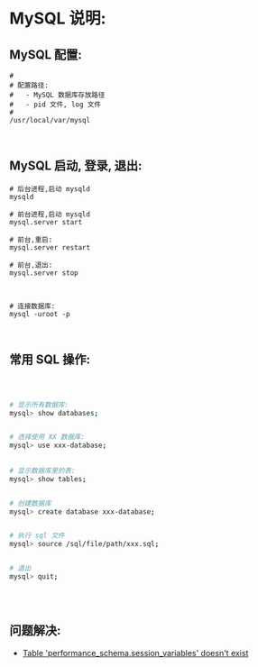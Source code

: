 

# MySQL 说明:

## MySQL 配置:

```
#
# 配置路径:
#   - MySQL 数据库存放路径
#   - pid 文件, log 文件
#
/usr/local/var/mysql



```


## MySQL 启动, 登录, 退出:


```
# 后台进程,启动 mysqld
mysqld

# 前台进程,启动 mysqld
mysql.server start

# 前台,重启:
mysql.server restart

# 前台,退出:
mysql.server stop



# 连接数据库:
mysql -uroot -p 



```



## 常用 SQL 操作:

```bash



# 显示所有数据库:
mysql> show databases;


# 选择使用 XX 数据库:
mysql> use xxx-database;
 
 
# 显示数据库里的表:
mysql> show tables;


# 创建数据库
mysql> create database xxx-database;


# 执行 sql 文件
mysql> source /sql/file/path/xxx.sql;


# 退出
mysql> quit;





```



## 问题解决:


- [Table 'performance_schema.session_variables' doesn't exist](http://stackoverflow.com/questions/31967527/table-performance-schema-session-variables-doesnt-exist)